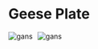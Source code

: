 # Geese Plate

<img src="https://www.meme-arsenal.com/memes/a7d01f3626f9d9d297720994a0acbe2a.jpg"
     alt="gans"
     style="float: left; margin-right: 10px;" />
     
 <img src="https://blogs.biomedcentral.com/on-health/wp-content/uploads/sites/8/2019/10/Fotolia_84154445_Subscription_Yearly_XXL-620x342.jpg"
     alt="gans"
     style="float: left; margin-right: 10px;" />

